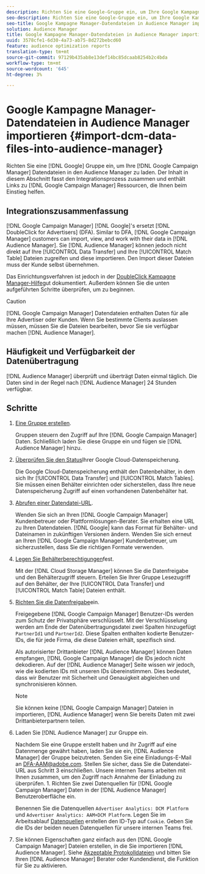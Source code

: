 ```yaml
---
description: Richten Sie eine Google-Gruppe ein, um Ihre Google Kampagne Manager-Datendateien in Audience Manager zu bringen. Der Inhalt in diesem Abschnitt fasst den Integrationsprozess zusammen und enthält Links zu Google Kampagne Manager-Ressourcen, die Ihnen beim Einstieg helfen.
seo-description: Richten Sie eine Google-Gruppe ein, um Ihre Google Kampagne Manager-Datendateien in Audience Manager zu bringen. Der Inhalt in diesem Abschnitt fasst den Integrationsprozess zusammen und enthält Links zu Google Kampagne Manager-Ressourcen, die Ihnen beim Einstieg helfen.
seo-title: Google Kampagne Manager-Datendateien in Audience Manager importieren
solution: Audience Manager
title: Google Kampagne Manager-Datendateien in Audience Manager importieren
uuid: 3578cfe1-6d30-4a73-ab75-8d272bebcd60
feature: audience optimization reports
translation-type: tm+mt
source-git-commit: 97129b435ab8e13def14bc85dcaab8254b2c4bda
workflow-type: tm+mt
source-wordcount: '645'
ht-degree: 3%

---
```



# Google Kampagne Manager-Datendateien in Audience Manager importieren {#import-dcm-data-files-into-audience-manager}

Richten Sie eine [!DNL Google] Gruppe ein, um Ihre [!DNL Google Campaign Manager] Datendateien in den Audience Manager zu laden. Der Inhalt in diesem Abschnitt fasst den Integrationsprozess zusammen und enthält Links zu [!DNL Google Campaign Manager] Ressourcen, die Ihnen beim Einstieg helfen.

## Integrationszusammenfassung

[!DNL Google Campaign Manager] [!DNL Google]&#39;s ersetzt [!DNL DoubleClick for Advertisers] (DFA). Similar to DFA, [!DNL Google Campaign Manager] customers can import, view, and work with their data in [!DNL Audience Manager]. Sie [!DNL Audience Manager] können jedoch nicht direkt auf Ihre [!UICONTROL Data Transfer] und Ihre [!UICONTROL Match Table] Dateien zugreifen und diese importieren. Den Import dieser Dateien muss der Kunde selbst übernehmen.

Das Einrichtungsverfahren ist jedoch in der [DoubleClick Kampagne Manager-Hilfe](https://support.google.com/dcm/partner/answer/2941575?hl=en&amp;ref_topic=6107456)gut dokumentiert. Außerdem können Sie die unten aufgeführten Schritte überprüfen, um zu beginnen.

>[!CAUTION]
>
>[!DNL Google Campaign Manager] Datendateien enthalten Daten für alle Ihre Advertiser oder Kunden. Wenn Sie bestimmte Clients auslassen müssen, müssen Sie die Dateien bearbeiten, bevor Sie sie verfügbar machen [!DNL Audience Manager].

## Häufigkeit und Verfügbarkeit der Datenübertragung

[!DNL Audience Manager] überprüft und überträgt Daten einmal täglich. Die Daten sind in der Regel nach [!DNL Audience Manager] 24 Stunden verfügbar.

## Schritte

1. [Eine Gruppe erstellen](https://support.google.com/dcm/partner/answer/3370419?hl=en&amp;ref_topic=6107456).

   Gruppen steuern den Zugriff auf Ihre [!DNL Google Campaign Manager] Daten. Schließlich laden Sie diese Gruppe ein und fügen sie [!DNL Audience Manager] hinzu.

1. [Überprüfen Sie den Status](https://support.google.com/dcm/partner/answer/3370481?hl=en&amp;ref_topic=6107456)Ihrer Google Cloud-Datenspeicherung.

   Die Google Cloud-Datenspeicherung enthält den Datenbehälter, in dem sich Ihr [!UICONTROL Data Transfer] und [!UICONTROL Match Tables]. Sie müssen einen Behälter einrichten oder sicherstellen, dass Ihre neue Datenspeicherung Zugriff auf einen vorhandenen Datenbehälter hat.

1. [Abrufen einer Datendatei-URL](https://support.google.com/dcm/partner/answer/3370482?hl=en&amp;ref_topic=6107456).

   Wenden Sie sich an Ihren [!DNL Google Campaign Manager] Kundenbetreuer oder Plattformlösungen-Berater. Sie erhalten eine URL zu Ihren Datendateien. [!DNL Google] kann das Format für Behälter- und Dateinamen in zukünftigen Versionen ändern. Wenden Sie sich erneut an Ihren [!DNL Google Campaign Manager] Kundenbetreuer, um sicherzustellen, dass Sie die richtigen Formate verwenden.

1. [Legen Sie Behälterberechtigungen](https://cloud.google.com/storage/docs/cloud-console?csw=1#_bucketpermission)fest.

   Mit der [!DNL Cloud Storage Manager] können Sie die Datenfreigabe und den Behälterzugriff steuern. Erteilen Sie Ihrer Gruppe Lesezugriff auf den Behälter, der Ihre [!UICONTROL Data Transfer] und [!UICONTROL Match Table] Dateien enthält.

1. [Richten Sie die Datenfreigabe](https://support.google.com/dcm/partner/answer/6206106?hl=en)ein.

   Freigegebene [!DNL Google Campaign Manager] Benutzer-IDs werden zum Schutz der Privatsphäre verschlüsselt. Mit der Verschlüsselung werden am Ende der Datenübertragungsdatei zwei Spalten hinzugefügt `PartnerId1` und `PartnerId2`. Diese Spalten enthalten kodierte Benutzer-IDs, die für jede Firma, die diese Dateien erhält, spezifisch sind.

   Als autorisierter Drittanbieter [!DNL Audience Manager] können Daten empfangen, [!DNL Google Campaign Manager] die IDs jedoch nicht dekodieren. Auf der [!DNL Audience Manager] Seite wissen wir jedoch, wie die kodierten IDs mit unseren IDs übereinstimmen. Dies bedeutet, dass wir Benutzer mit Sicherheit und Genauigkeit abgleichen und synchronisieren können.

   >[!NOTE]
   >Sie können keine [!DNL Google Campaign Manager] Dateien in importieren, [!DNL Audience Manager] wenn Sie bereits Daten mit zwei Drittanbieterpartnern teilen.

1. Laden Sie [!DNL Audience Manager] zur Gruppe ein.

   Nachdem Sie eine Gruppe erstellt haben und ihr Zugriff auf eine Datenmenge gewährt haben, laden Sie sie ein, [!DNL Audience Manager] der Gruppe beizutreten. Senden Sie eine Einladungs-E-Mail an DFA-AAM@adobe.com. Stellen Sie sicher, dass Sie die Datendatei-URL aus Schritt 3 einschließen. Unsere internen Teams arbeiten mit Ihnen zusammen, um den Zugriff nach Annahme der Einladung zu überprüfen. 1. Richten Sie zwei Datenquellen für [!DNL Google Campaign Manager] Daten in der [!DNL Audience Manager] Benutzeroberfläche ein.

   Benennen Sie die Datenquellen `Advertiser Analytics: DCM Platform` und `Advertiser Analytics: AAM+DCM Platform`. Legen Sie im Arbeitsablauf [Datenquellen](../../../features/manage-datasources.md#create-data-source) erstellen den ID-Typ auf `Cookie`. Geben Sie die IDs der beiden neuen Datenquellen für unsere internen Teams frei.

1. Sie können Eigenschaften ganz einfach aus den [!DNL Google Campaign Manager] Dateien erstellen, in die Sie importieren [!DNL Audience Manager]. Siehe [Akzeptable Protokolldateien](../../../integration/media-data-integration/actionable-log-files.md) und bitten Sie Ihren [!DNL Audience Manager] Berater oder Kundendienst, die Funktion für Sie zu aktivieren.
